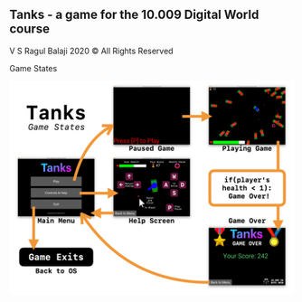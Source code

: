 ## Tanks - a game for the 10.009 Digital World course 

V S Ragul Balaji 2020 &copy; All Rights Reserved

Game States

![Game States](./assets/readme/states.png)